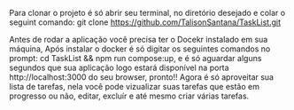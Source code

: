Para clonar o projeto é só abrir seu terminal, no diretório desejado e colar o seguint comando:
git clone https://github.com/TalisonSantana/TaskList.git

Antes de rodar a aplicação você precisa ter o Docekr instalado em sua máquina,
Após instalar o docker é só digitar os seguintes comandos no prompt:
cd TaskList && npm run compose:up, e é só aguardar alguns segundos que sua aplicação logo estará disponível
na porta http://localhost:3000 do seu browser, pronto!!
Agora é só aproveitar sua lista de tarefas, nela você pode vizualizar suas tarefas que estão
em progresso ou não, editar, excluír e até mesmo criar várias tarefas.

